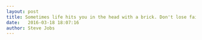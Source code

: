 ```yaml
---
layout: post
title: Sometimes life hits you in the head with a brick. Don't lose faith.
date:   2016-03-18 18:07:16
author: Steve Jobs
---
```

